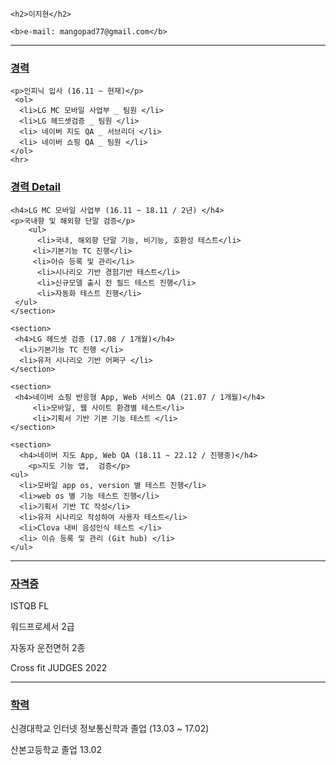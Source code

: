 <!-- resume_hodu -->
<html></html>
<head>
    <meta charset="UTF-8">
    <style>
      /*h1 {color:red;}-->
        p {color:blue;}*/
    </style>
    
    <h2>이지현</h2> 
   
    <b>e-mail: mangopad77@gmail.com</b>
   
   <hr>
  </head>
  <body>

 
  <main>
    <article id="mainLeft">
   
  <section>
    <h3><u>경력</u></h3>
    
    <p>인피닉 입사 (16.11 ~ 현재)</p>
     <ol>
      <li>LG MC 모바일 사업부 _ 팀원 </li>
      <li>LG 헤드셋검증 _ 팀원 </li>
      <li> 네이버 지도 QA _ 서브리더 </li>
      <li> 네이버 쇼핑 QA _ 팀원 </li>
    </ol>
    <hr>
  </section>
  <section>
    <h3><u>경력 Detail</u></h3>

    <h4>LG MC 모바일 사업부 (16.11 ~ 18.11 / 2년) </h4>
    <p>국내향 및 해외향 단말 검증</p>
        <ul>
          <li>국내, 해외향 단말 기능, 비기능, 호환성 테스트</li>
         <li>기본기능 TC 진행</li>
         <li>이슈 등록 및 관리</li>
          <li>시나리오 기반 경험기반 테스트</li>
          <li>신규모델 출시 전 필드 테스트 진행</li>
          <li>자동화 테스트 진행</li>
     </ul>  
    </section>

    <section>
     <h4>LG 헤드셋 검증 (17.08 / 1개월)</h4>
      <li>기본기능 TC 진행 </li>
      <li>유저 시나리오 기반 어쩌구 </li>
    </section>

    <section>
     <h4>네이버 쇼핑 반응형 App, Web 서비스 QA (21.07 / 1개월)</h4>
         <li>모바일, 웹 사이트 환경별 테스트</li>
         <li>기획서 기반 기본 기능 테스트 </li>
    </section>

    <section>
      <h4>네이버 지도 App, Web QA (18.11 ~ 22.12 / 진행중)</h4>
        <p>지도 기능 앱,  검증</p>
    <ul>
      <li>모바일 app os, version 별 테스트 진행</li>
      <li>web os 별 기능 테스트 진행</li>
      <li>기획서 기반 TC 작성</li>
      <li>유저 시나리오 작성하여 사용자 테스트</li>
      <li>Clova 내비 음성인식 테스트 </li>
      <li> 이슈 등록 및 관리 (Git hub) </li>
    </ul>

  </section>
  <hr />
  <section>
    <h3><u>자격증</u></h3>
    <p>ISTQB FL</p>
    <p>워드프로세서 2급 </p>
    <p>자동자 운전면허 2종</p>
    <p>Cross fit JUDGES 2022</p>
    </ul>
   </section>
      
   <hr />
     <h3><u>학력</u></h3>
        <p> 신경대학교 인터넷 정보통신학과 졸업 (13.03 ~ 17.02) </p>
        <p> 산본고등학교 졸업 13.02 </p> 
    </article>
  </main>

  <!--<template>
    <h2>Flower</h2>
    <img src="img_white_flower.jpg" width="214" height="204">
  </template>
  
  <script>
  function showContent() {
    var temp = document.getElementsByTagName("template")[0];
    var clon = temp.content.cloneNode(true);
    document.body.appendChild(clon);
  }
  </script> -->

</body>
<footer>


</footer>
  </html>
  
